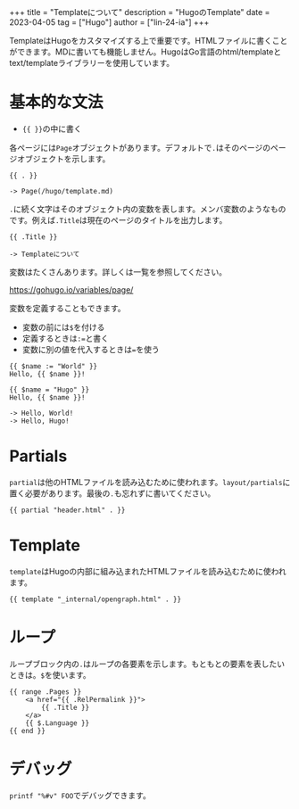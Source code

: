 +++
title = "Templateについて"
description = "HugoのTemplate"
date = 2023-04-05
tag = ["Hugo"]
author = ["lin-24-ia"]
+++

TemplateはHugoをカスタマイズする上で重要です。HTMLファイルに書くことができます。MDに書いても機能しません。HugoはGo言語のhtml/templateとtext/templateライブラリーを使用しています。

# 基本的な文法

- `{{ }}`の中に書く

各ページには`Page`オブジェクトがあります。デフォルトで`.`はそのページのページオブジェクトを示します。

```
{{ . }}

-> Page(/hugo/template.md)
```

`.`に続く文字はそのオブジェクト内の変数を表します。メンバ変数のようなものです。例えば`.Title`は現在のページのタイトルを出力します。

```
{{ .Title }}

-> Templateについて
```

変数はたくさんあります。詳しくは一覧を参照してください。

https://gohugo.io/variables/page/

変数を定義することもできます。

- 変数の前には`$`を付ける
- 定義するときは`:=`と書く
- 変数に別の値を代入するときは`=`を使う

```
{{ $name := "World" }}
Hello, {{ $name }}!

{{ $name = "Hugo" }}
Hello, {{ $name }}!

-> Hello, World!
-> Hello, Hugo!
```

# Partials

`partial`は他のHTMLファイルを読み込むために使われます。`layout/partials`に置く必要があります。最後の`.`も忘れずに書いてください。

```
{{ partial "header.html" . }}
```

# Template

`template`はHugoの内部に組み込まれたHTMLファイルを読み込むために使われます。

```
{{ template "_internal/opengraph.html" . }}
```

# ループ

ループブロック内の`.`はループの各要素を示します。もともとの要素を表したいときは。`$`を使います。

```
{{ range .Pages }}
    <a href="{{ .RelPermalink }}">
        {{ .Title }}
    </a>
    {{ $.Language }}
{{ end }}
```

# デバッグ

`printf "%#v" FOO`でデバッグできます。
